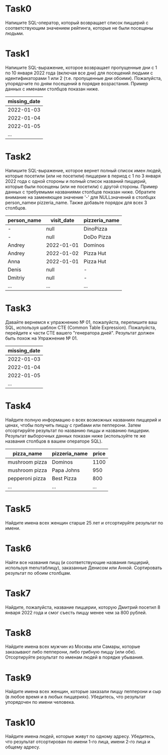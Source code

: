 # Task0
Напишите SQL-оператор, который возвращает список пиццерий с соответствующим значением рейтинга, которые не были посещены людьми.

# Task1

Напишите SQL-выражение, которое возвращает пропущенные дни с 1 по 10 января 2022 года (включая все дни) для посещений людьми с идентификаторами 1 или 2 (т.е. пропущенные дни обоими). ​​Пожалуйста, упорядочите по дням посещений в порядке возрастания. Пример данных с именами столбцов показан ниже.

| missing_date |
| ------ |
| 2022-01-03 |
| 2022-01-04 |
| 2022-01-05 |
| ... |

# Task2 
Напишите SQL-выражение, которое вернет полный список имен людей, которые посетили (или не посетили) пиццерии в период с 1 по 3 января 2022 года с одной стороны и полный список названий пиццерий, которые были посещены (или не посетили) с другой стороны. Пример данных с требуемыми названиями столбцов показан ниже. Обратите внимание на заменяющее значение '-' для NULLзначений в столбцах person_nameи pizzeria_name. Также добавьте порядок для всех 3 столбцов.

| person_name | visit_date | pizzeria_name |
| ------ | ------ | ------ |
| - | null | DinoPizza |
| - | null | DoDo Pizza |
| Andrey | 2022-01-01 | Dominos |
| Andrey | 2022-01-02 | Pizza Hut |
| Anna | 2022-01-01 | Pizza Hut |
| Denis | null | - |
| Dmitriy | null | - |
| ... | ... | ... |

# Task3
Давайте вернемся к упражнению № 01, пожалуйста, перепишите ваш SQL, используя шаблон CTE (Common Table Expression). Пожалуйста, перейдите к части CTE вашего "генератора дней". Результат должен быть похож на Упражнение № 01.

| missing_date | 
| ------ | 
| 2022-01-03 | 
| 2022-01-04 | 
| 2022-01-05 | 
| ... |

# Task4
Найдите полную информацию о всех возможных названиях пиццерий и ценах, чтобы получить пиццу с грибами или пепперони. Затем отсортируйте результат по названию пиццы и названию пиццерии. Результат выборочных данных показан ниже (используйте те же названия столбцов в вашем операторе SQL).

| pizza_name | pizzeria_name | price |
| ------ | ------ | ------ |
| mushroom pizza | Dominos | 1100 |
| mushroom pizza | Papa Johns | 950 |
| pepperoni pizza | Best Pizza | 800 |
| ... | ... | ... |

# Task5
Найдите имена всех женщин старше 25 лет и отсортируйте результат по имени.

# Task6
Найти все названия пицц (и соответствующие названия пиццерий, используя menuтаблицу), заказанные Денисом или Анной. Сортировать результат по обоим столбцам.

# Task7 
Найдите, пожалуйста, название пиццерии, которую Дмитрий посетил 8 января 2022 года и смог съесть пиццу менее чем за 800 рублей.

# Task8
Найдите имена всех мужчин из Москвы или Самары, которые заказывают либо пепперони, либо грибную пиццу (или обе). Отсортируйте результат по именам людей в порядке убывания.

# Task9
Найдите имена всех женщин, которые заказали пиццу пепперони и сыр (в любое время и в любых пиццериях). Убедитесь, что результат упорядочен по имени человека. 

# Task10
Найдите имена людей, которые живут по одному адресу. Убедитесь, что результат отсортирован по имени 1-го лица, имени 2-го лица и общему адресу. 